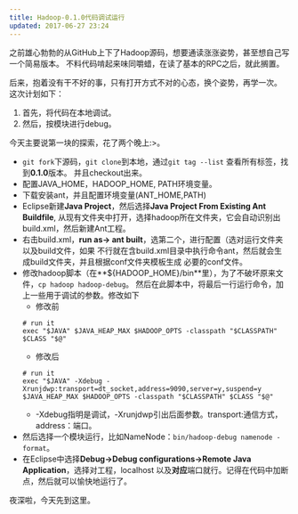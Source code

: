 ```yaml
---
title: Hadoop-0.1.0代码调试运行
updated: 2017-06-27 23:24
---
```


之前雄心勃勃的从GitHub上下了Hadoop源码，想要通读涨涨姿势，甚至想自己写一个简易版本。
不料代码啃起来味同嚼蜡，在读了基本的RPC之后，就此搁置。

后来，抱着没有干不好的事，只有打开方式不对的心态，换个姿势，再学一次。
这次计划如下：
1. 首先，将代码在本地调试。
2. 然后，按模块进行debug。

今天主要说第一块的探索，花了两个晚上:>。

* `git fork`下源码，`git clone`到本地，通过`git tag --list` 查看所有标签，找到**0.1.0**版本。
并且checkout出来。
* 配置JAVA_HOME，HADOOP_HOME, PATH环境变量。
* 下载安装ant，并且配置环境变量(ANT_HOME,PATH)
* Eclipse新建**Java Project**，然后选择**Java Project From Existing Ant Buildfile**,
从现有文件夹中打开，选择hadoop所在文件夹，它会自动识别出build.xml，然后新建Ant工程。
* 右击build.xml，**run as-> ant built**，选第二个，进行配置（选对运行文件夹以及build文件，如果
不行就在含build.xml目录中执行命令ant，然后就会生成build文件夹，并且根据conf文件夹模板生成
必要的conf文件。
* 修改hadoop脚本（在**${HADOOP_HOME}/bin**里），为了不破坏原来文件，`cp hadoop hadoop-debug`。
然后在此脚本中，将最后一行运行命令，加上一些用于调试的参数。修改如下
    - 修改前
    ```shell
    # run it
    exec "$JAVA" $JAVA_HEAP_MAX $HADOOP_OPTS -classpath "$CLASSPATH" $CLASS "$@"
    ```
    - 修改后
    ```shell
    # run it
    exec "$JAVA" -Xdebug -Xrunjdwp:transport=dt_socket,address=9090,server=y,suspend=y 
    $JAVA_HEAP_MAX $HADOOP_OPTS -classpath "$CLASSPATH" $CLASS "$@"
    ```
    - -Xdebug指明是调试，-Xrunjdwp引出后面参数。transport:通信方式，address：端口。
* 然后选择一个模块运行，比如NameNode：`bin/hadoop-debug namenode -format`。
* 在Eclipse中选择**Debug->Debug configurations->Remote Java Application**，选择对工程，localhost
以及**对应**端口就行。记得在代码中加断点，然后就可以愉快地运行了。


夜深啦，今天先到这里。
